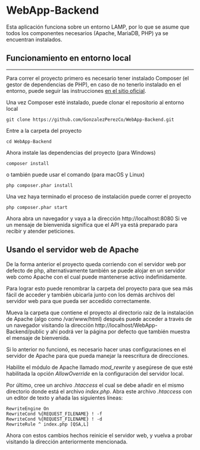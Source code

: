 # WebApp-Backend 

Esta aplicación funciona sobre un entorno LAMP, por lo que se asume que todos los componentes necesarios
(Apache, MariaDB, PHP) ya se encuentran instalados.

## Funcionamiento en entorno local
---------------------------------

Para correr el proyecto primero es necesario tener instalado Composer (el gestor de dependencias de PHP),
en caso de no tenerlo instalado en el entorno, puede seguir las instrucciones [en el sitio oficial](https://getcomposer.org/download/). 

Una vez Composer esté instalado, puede clonar el repositorio al entorno local 
```
git clone https://github.com/GonzalezPerezCo/WebApp-Backend.git 
```

Entre a la carpeta del proyecto 
```
cd WebApp-Backend
```

Ahora instale las dependencias del proyecto (para Windows)
```
composer install 
```
o también puede usar el comando (para macOS y Linux)
```
php composer.phar install
```

Una vez haya terminado el proceso de instalación puede correr el proyecto 
```
php composer.phar start 
```

Ahora abra un navegador y vaya a la dirección http://localhost:8080
Si ve un mensaje de bienvenida significa que el API ya está preparado para recibir y atender peticiones.

Usando el servidor web de Apache 
----------------------------------------
De la forma anterior el proyecto queda corriendo con el servidor web por defecto de php, alternativamente 
también se puede alojar en un servidor web como Apache con el cual puede mantenerse activo indefinidamente.

Para lograr esto puede renombrar la carpeta del proyecto para que sea más fácil de acceder y también ubicarla
junto con los demás archivos del servidor web para que pueda ser accedido correctamente.

Mueva la carpeta que contiene el proyecto al directorio raiz de la instalación de Apache (algo como /var/www/html)
después puede acceder a través de un navegador visitando la dirección http://localhost/WebApp-Backend/public 
y ahí podrá ver la página por defecto que también muestra el mensaje de bienvenida.

Si lo anterior no funcionó, es necesario hacer unas configuraciones en el servidor de Apache para que pueda manejar
la reescritura de direcciones.

Habilite el módulo de Apache llamado *mod_rewrite* y asegúrese de que esté habilitada la opción *AllowOverride* en 
la configuración del servidor local. 

Por último, cree un archivo *.htaccess* el cual se debe añadir en el mismo directorio donde está el archivo *index.php*.
Abra este archivo *.htaccess* con un editor de texto y añada las siguientes líneas:

```
RewriteEngine On 
RewriteCond %{REQUEST_FILENAME} ! -f
RewriteCond %{REQUEST_FILENAME} ! -d
RewriteRule ^ index.php [QSA,L]
```

Ahora con estos cambios hechos reinicie el servidor web, y vuelva a probar visitando la dirección anteriormente mencionada.